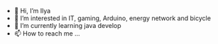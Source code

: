 - 👋 Hi, I’m Ilya
- 👀 I’m interested in IT, gaming, Arduino, energy network and bicycle
- 🌱 I’m currently learning java develop
- 📫 How to reach me ...

<!---
IlyaKIA/IlyaKIA is a ✨ special ✨ repository because its `README.md` (this file) appears on your GitHub profile.
You can click the Preview link to take a look at your changes.
--->
